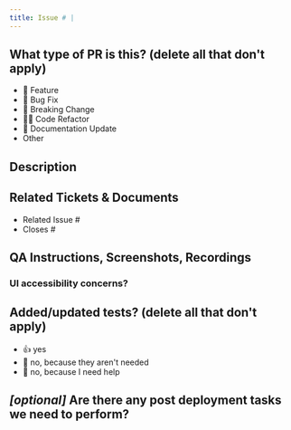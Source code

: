 ```yaml
---
title: Issue # |
---
```


<!-- Please ensure your PR title follows the pattern:
[Issue ID] | Short description of the changes made
-->

## What type of PR is this? (delete all that don't apply)

- 🍕 Feature
- 🐛 Bug Fix
- 🚧 Breaking Change
- 🧑‍💻 Code Refactor
- 📝 Documentation Update
- Other <!--(optionally add your own bullet points)-->

## Description

<!-- Please include a summary of the change and which issue is fixed. Please also include relevant motivation and context. List any dependencies that are required for this change. -->

## Related Tickets & Documents

- Related Issue #
- Closes #

## QA Instructions, Screenshots, Recordings

<!-- Please replace this line with instructions on how to test your changes, a note
on the devices and browsers this has been tested on, as well as any relevant
images for UI changes. -->

### UI accessibility concerns?

<!-- If your PR includes UI changes, please replace this line with details on how
accessibility is impacted and tested. -->

## Added/updated tests? (delete all that don't apply)

- 👍 yes
- 🙅 no, because they aren't needed
- 🙋 no, because I need help

## *[optional]* Are there any post deployment tasks we need to perform?